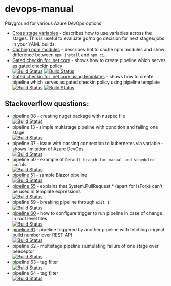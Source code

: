 # devops-manual
Playground for various Azure DevOps options


 - [Cross stage variables](http://thecodemanual.pl/2020/05/05/cross-stage-variables.html) - describes how to use variables across the stages. This is useful to evaluate go/no go decision for next stages/jobs in your YAML builds.
 - [Caching npm modules](http://thecodemanual.pl/2020/03/11/caching-not-only-nuget-packages-on-azure-devops.html#caching-npm-modules) - describes hot to cache npm modules and show difference between `npm install` and `npm ci`
 - [Gated checkin for .net core](http://thecodemanual.pl/2020/03/26/gated-check-in-build-on-azure-devops-for-dotnet-core-app.html) - shows how to create pipeline which serves as gated checkin policy</br>
 [![Build Status](https://dev.azure.com/thecodemanual/DevOps%20Manual/_apis/build/status/kmadof.devops-manual-gated-checkin-gc?branchName=master)](https://dev.azure.com/thecodemanual/DevOps%20Manual/_build/latest?definitionId=5&branchName=master)
 [![Build Status](https://dev.azure.com/thecodemanual/DevOps%20Manual/_apis/build/status/kmadof.devops-manual-gated-checkin-gc?branchName=master)](https://dev.azure.com/thecodemanual/DevOps%20Manual/_build/latest?definitionId=6&branchName=master)
 - [Gated checkin for .net core using templates](http://thecodemanual.pl/2020/04/02/build-templates-on-azure-devops.html) - shows how to create pipeline which serves as gated checkin policy using pipeline template</br>
 [![Build Status](https://dev.azure.com/thecodemanual/DevOps%20Manual/_apis/build/status/kmadof.devops-manual-gated-checkin-with-template-gc?branchName=master)](https://dev.azure.com/thecodemanual/DevOps%20Manual/_build/latest?definitionId=7&branchName=master)
 [![Build Status](https://dev.azure.com/thecodemanual/DevOps%20Manual/_apis/build/status/kmadof.devops-manual-gated-checkin-with-template-gc?branchName=master)](https://dev.azure.com/thecodemanual/DevOps%20Manual/_build/latest?definitionId=8&branchName=master)


 ## Stackoverflow questions:

 - pipeline 08 - creating nuget package with nuspec file</br>
 [![Build Status](https://dev.azure.com/thecodemanual/DevOps%20Manual/_apis/build/status/kmadof.devops-manual%20(8)?branchName=master)](https://dev.azure.com/thecodemanual/DevOps%20Manual/_build/latest?definitionId=101&branchName=master)
 - pipeline 13 - simple multistage pipeline with condition and failing one stage </br>
[![Build Status](https://dev.azure.com/thecodemanual/DevOps%20Manual/_apis/build/status/stackoverflow/kmadof.dm-so-13?branchName=master)](https://dev.azure.com/thecodemanual/DevOps%20Manual/_build/latest?definitionId=34&branchName=master)
 - pipeline 37 - issue with passing connection to kubernetes via variable - shows limitation of Azure DevOps</br>
 [![Build Status](https://dev.azure.com/thecodemanual/DevOps%20Manual/_apis/build/status/stackoverflow/kmadof.dm-so-37?branchName=master)](https://dev.azure.com/thecodemanual/DevOps%20Manual/_build/latest?definitionId=64&branchName=master)
 - pipeline 50 - example of `Default branch for manual and scheduled builds`</br>
 [![Build Status](https://dev.azure.com/thecodemanual/DevOps%20Manual/_apis/build/status/stackoverflow/kmadof.dm-so-50?branchName=pipeline-in-branch)](https://dev.azure.com/thecodemanual/DevOps%20Manual/_build/latest?definitionId=102&branchName=pipeline-in-branch)
 - [pipeline 51](https://stackoverflow.com/questions/63733965/blazor-webassembly-azure-devops-build-pipeline-publish-artifacts) - sample Blazor pipeline</br>
 [![Build Status](https://dev.azure.com/thecodemanual/DevOps%20Manual/_apis/build/status/kmadof.devops-manual%20(9)?branchName=master)](https://dev.azure.com/thecodemanual/DevOps%20Manual/_build/latest?definitionId=103&branchName=master)
 - [pipeline 55](https://stackoverflow.com/questions/63941345/set-variable-group-dynamically-using-system-pullrequest-targetbranch/63946930#63946930) - explains that System.PullRequest.* (apart for IsFork) can't be used in template expressions</br>
 [![Build Status](https://dev.azure.com/thecodemanual/DevOps%20Manual/_apis/build/status/stackoverflow/kmadof.dm-so-55?branchName=master)](https://dev.azure.com/thecodemanual/DevOps%20Manual/_build/latest?definitionId=115&branchName=master)
 - pipeline 59 - breaking pipeline through `exit 1`</br>
 [![Build Status](https://dev.azure.com/thecodemanual/DevOps%20Manual/_apis/build/status/stackoverflow/kmadof.dm-so-59?branchName=master)](https://dev.azure.com/thecodemanual/DevOps%20Manual/_build/latest?definitionId=105&branchName=master)
 - [pipeline 60](https://stackoverflow.com/questions/63788704/azure-pipelines-file-trigger-for-files-on-root-level) - how to configure trigger to run pipeline in case of change in root level files</br>
  [![Build Status](https://dev.azure.com/thecodemanual/DevOps%20Manual/_apis/build/status/kmadof.devops-manual%20(13)?branchName=master)](https://dev.azure.com/thecodemanual/DevOps%20Manual/_build/latest?definitionId=107&branchName=master)
 - [pipeline 61](https://stackoverflow.com/questions/63678236/link-azure-devops-ci-and-cd-yaml-pipelines) - pipeline triggered by another pipeline with fetching original build number over REST API</br>
 [![Build Status](https://dev.azure.com/thecodemanual/DevOps%20Manual/_apis/build/status/kmadof.devops-manual%20(7)?branchName=master)](https://dev.azure.com/thecodemanual/DevOps%20Manual/_build/latest?definitionId=100&branchName=master)
 - pipeline 62 - multistage pipeline siumulating failure of one stage over beeceptor</br>
 [![Build Status](https://dev.azure.com/thecodemanual/DevOps%20Manual/_apis/build/status/kmadof.devops-manual%20(5)?branchName=master)](https://dev.azure.com/thecodemanual/DevOps%20Manual/_build/latest?definitionId=98&branchName=master)
 - pipeline 63 - tag filter</br>
 [![Build Status](https://dev.azure.com/thecodemanual/DevOps%20Manual/_apis/build/status/kmadof.devops-manual%20(4)?branchName=master)](https://dev.azure.com/thecodemanual/DevOps%20Manual/_build/latest?definitionId=97&branchName=master)
 - pipeline 64 - tag filter</br>
 [![Build Status](https://dev.azure.com/thecodemanual/DevOps%20Manual/_apis/build/status/kmadof.devops-manual%20(3)?branchName=master)](https://dev.azure.com/thecodemanual/DevOps%20Manual/_build/latest?definitionId=96&branchName=master)